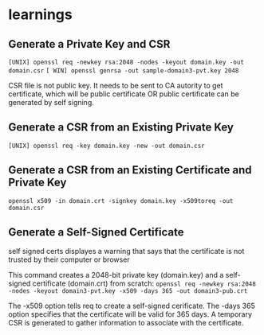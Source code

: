 # learnings

## Generate a Private Key and CSR
`[UNIX] openssl req -newkey rsa:2048 -nodes -keyout domain.key -out domain.csr`
`[ WIN] openssl genrsa -out sample-domain3-pvt.key 2048`

CSR file is not public key. It needs to be sent to CA autority to get certificate, which will be public certificate OR public certificate can be generated by self signing. 

## Generate a CSR from an Existing Private Key
`[UNIX] openssl req -key domain.key -new -out domain.csr`


## Generate a CSR from an Existing Certificate and Private Key
`openssl x509 -in domain.crt -signkey domain.key -x509toreq -out domain.csr`

## Generate a Self-Signed Certificate
self signed certs displayes a warning that says that the certificate is not trusted by their computer or browser

This command creates a 2048-bit private key (domain.key) and a self-signed certificate (domain.crt) from scratch:
`openssl req -newkey rsa:2048 -nodes -keyout domain3-pvt.key -x509 -days 365 -out domain3-pub.crt`

The -x509 option tells req to create a self-signed cerificate. The -days 365 option specifies that the certificate will be valid for 365 days. A temporary CSR is generated to gather information to associate with the certificate.

